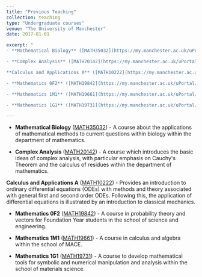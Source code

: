 ```yaml
---
title: "Previous Teaching"
collection: teaching
type: "Undergraduate courses"
venue: "The University of Manchester"
date: 2017-01-01

excerpt: "
- **Mathematical Biology** ([MATH35032](https://my.manchester.ac.uk/uPortal/p/course-unit-info.ctf1/max/render.uP?pP_location=%2FCourseUnitPublishing%2FCourseUnitDataFiles%2FMATH%2F022565MATH350322019-09-091V12.xml&pP_action=viewCUDetails)) - A course about the applications of mathematical methods to current questions within biology within the department of mathematics.

- **Complex Analysis** ([MATH20142](https://my.manchester.ac.uk/uPortal/p/course-unit-info.ctf1/max/render.uP?pP_location=%2FCourseUnitPublishing%2FCourseUnitDataFiles%2FMATH%2F021727MATH201422019-07-311V13.xml&pP_action=viewCUDetails)) - A course which introduces the basic ideas of complex analysis, with particular emphasis on Cauchy's Theorem and the calculus of residues within the department of mathematics.

**Calculus and Applications A** ([MATH10222](https://my.manchester.ac.uk/uPortal/p/course-unit-info.ctf1/max/render.uP?pP_location=%2FCourseUnitPublishing%2FCourseUnitDataFiles%2FMATH%2F009208MATH102222019-09-091V14.xml&pP_action=viewCUDetails)) - Provides an introduction to ordinary differential equations (ODEs) with methods and theory associated with general first and second order ODEs. Following this, the application of differential equations is illustrated by an introduction to classical mechanics.

- **Mathematics 0F2** ([MATH19842](https://my.manchester.ac.uk/uPortal/p/course-unit-info.ctf1/max/render.uP?pP_location=%2FCourseUnitPublishing%2FCourseUnitDataFiles%2FMATH%2F018258MATH198422019-10-301V9.xml&pP_action=viewCUDetails)) - A course in probability theory and vectors for Foundation Year students in the school of science and engineering.

- **Mathematics 1M1** ([MATH19661](https://my.manchester.ac.uk/uPortal/p/course-unit-info.ctf1/max/render.uP?pP_location=%2FCourseUnitPublishing%2FCourseUnitDataFiles%2FMATH%2F014949MATH196612019-09-171V12.xml&pP_action=viewCUDetails)) - A course in calculus and algebra within the school of MACE.

- **Mathematics 1G1** ([MATH19731](https://my.manchester.ac.uk/uPortal/p/course-unit-info.ctf1/max/render.uP?pP_location=%2FCourseUnitPublishing%2FCourseUnitDataFiles%2FMATH%2F009213MATH197312019-07-311V8.xml&pP_action=viewCUDetails)) - A course to develop mathematical tools for symbolic and numerical manipulation and analysis within the school of materials science."

---
```


- **Mathematical Biology** ([MATH35032](https://my.manchester.ac.uk/uPortal/p/course-unit-info.ctf1/max/render.uP?pP_location=%2FCourseUnitPublishing%2FCourseUnitDataFiles%2FMATH%2F022565MATH350322019-09-091V12.xml&pP_action=viewCUDetails)) - A course about the applications of mathematical methods to current questions within biology within the department of mathematics.

- **Complex Analysis** ([MATH20142](https://my.manchester.ac.uk/uPortal/p/course-unit-info.ctf1/max/render.uP?pP_location=%2FCourseUnitPublishing%2FCourseUnitDataFiles%2FMATH%2F021727MATH201422019-07-311V13.xml&pP_action=viewCUDetails)) - A course which introduces the basic ideas of complex analysis, with particular emphasis on Cauchy's Theorem and the calculus of residues within the department of mathematics.

**Calculus and Applications A** ([MATH10222](https://my.manchester.ac.uk/uPortal/p/course-unit-info.ctf1/max/render.uP?pP_location=%2FCourseUnitPublishing%2FCourseUnitDataFiles%2FMATH%2F009208MATH102222019-09-091V14.xml&pP_action=viewCUDetails)) - Provides an introduction to ordinary differential equations (ODEs) with methods and theory associated with general first and second order ODEs. Following this, the application of differential equations is illustrated by an introduction to classical mechanics.

- **Mathematics 0F2** ([MATH19842](https://my.manchester.ac.uk/uPortal/p/course-unit-info.ctf1/max/render.uP?pP_location=%2FCourseUnitPublishing%2FCourseUnitDataFiles%2FMATH%2F018258MATH198422019-10-301V9.xml&pP_action=viewCUDetails)) - A course in probability theory and vectors for Foundation Year students in the school of science and engineering.

- **Mathematics 1M1** ([MATH19661](https://my.manchester.ac.uk/uPortal/p/course-unit-info.ctf1/max/render.uP?pP_location=%2FCourseUnitPublishing%2FCourseUnitDataFiles%2FMATH%2F014949MATH196612019-09-171V12.xml&pP_action=viewCUDetails)) - A course in calculus and algebra within the school of MACE.

- **Mathematics 1G1** ([MATH19731](https://my.manchester.ac.uk/uPortal/p/course-unit-info.ctf1/max/render.uP?pP_location=%2FCourseUnitPublishing%2FCourseUnitDataFiles%2FMATH%2F009213MATH197312019-07-311V8.xml&pP_action=viewCUDetails)) - A course to develop mathematical tools for symbolic and numerical manipulation and analysis within the school of materials science.
